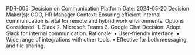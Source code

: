 PDR-005: Decision on Communication Platform
Date: 2024-05-20
Decision Maker(s): COO, HR Manager
Context:
Ensuring efficient internal communication is vital for remote and hybrid work environments.
Options Considered:
	1.	Slack
	2.	Microsoft Teams
	3.	Google Chat
Decision:
Adopt Slack for internal communication.
Rationale:
	•	User-friendly interface.
	•	Wide range of integrations with other tools.
	•	Effective for both messaging and file sharing.
